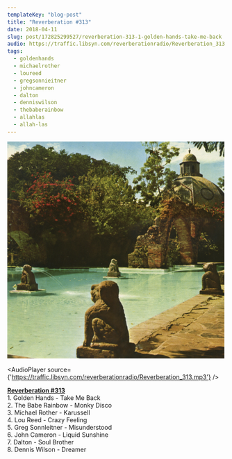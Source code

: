 ```yaml
---
templateKey: "blog-post"
title: "Reverberation #313"
date: 2018-04-11
slug: post/172825299527/reverberation-313-1-golden-hands-take-me-back
audio: https://traffic.libsyn.com/reverberationradio/Reverberation_313.mp3
tags:
  - goldenhands
  - michaelrother
  - loureed
  - gregsonnieitner
  - johncameron
  - dalton
  - denniswilson
  - thebaberainbow
  - allahlas
  - allah-las
---
```


![Reverberation #313](../images/fef47c3707aec2f73bf72fcfcb37c4b156bba887d994d8b962b5828d171de00f.png)

<AudioPlayer source={'https://traffic.libsyn.com/reverberationradio/Reverberation_313.mp3'} />

<p><b><a href="https://traffic.libsyn.com/reverberationradio/Reverberation_313.mp3">Reverberation #313</a></b><b><br /></b>1. Golden Hands - Take Me Back &nbsp;<br />2. The Babe Rainbow - Monky Disco<br />3. Michael Rother - Karussell<br />4. Lou Reed - Crazy Feeling<br />5. Greg Sonnleitner - Misunderstood<br />6. John Cameron - Liquid Sunshine<br />7. Dalton - Soul Brother<br />8. Dennis Wilson - Dreamer<br /></p>
